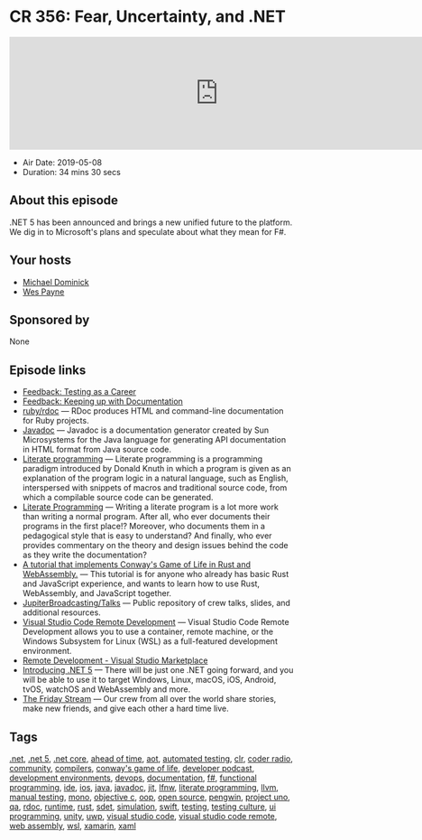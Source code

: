 # CR 356: Fear, Uncertainty, and .NET

<iframe src="https://player.fireside.fm/v2/MLf2ZzhC+kKUNRDdM?theme=dark" width="740" height="200" frameborder="0" scrolling="no"></iframe>

* Air Date: 2019-05-08
* Duration: 34 mins 30 secs

## About this episode

.NET 5 has been announced and brings a new unified future to the platform. We dig in to Microsoft's plans and speculate about what they mean for F#.

## Your hosts
* [Michael Dominick](https://coder.show/hosts/michael)
* [Wes Payne](https://coder.show/hosts/wespayne)

## Sponsored by

None



## Episode links

  * [Feedback: Testing as a Career](https://pastebin.com/veNbnXSX "Feedback: Testing as a Career")
  * [Feedback: Keeping up with Documentation](https://pastebin.com/xQxv6kar "Feedback: Keeping up with Documentation")
  * [ruby/rdoc](https://github.com/ruby/rdoc "ruby/rdoc") — RDoc produces HTML and command-line documentation for Ruby projects.
  * [Javadoc](https://en.wikipedia.org/wiki/Javadoc "Javadoc") — Javadoc is a documentation generator created by Sun Microsystems for the Java language for generating API documentation in HTML format from Java source code. 
  * [Literate programming](https://en.wikipedia.org/wiki/Literate_programming "Literate programming") — Literate programming is a programming paradigm introduced by Donald Knuth in which a program is given as an explanation of the program logic in a natural language, such as English, interspersed with snippets of macros and traditional source code, from which a compilable source code can be generated.
  * [Literate Programming](http://www.literateprogramming.com/ "Literate Programming") — Writing a literate program is a lot more work than writing a normal program. After all, who ever documents their programs in the first place!? Moreover, who documents them in a pedagogical style that is easy to understand? And finally, who ever provides commentary on the theory and design issues behind the code as they write the documentation?
  * [A tutorial that implements Conway's Game of Life in Rust and WebAssembly.](https://rustwasm.github.io/docs/book/game-of-life/introduction.html "A tutorial that implements Conway's Game of Life in Rust and WebAssembly.") — This tutorial is for anyone who already has basic Rust and JavaScript experience, and wants to learn how to use Rust, WebAssembly, and JavaScript together. 
  * [JupiterBroadcasting/Talks](https://github.com/JupiterBroadcasting/talks "JupiterBroadcasting/Talks") — Public repository of crew talks, slides, and additional resources. 
  * [Visual Studio Code Remote Development](https://code.visualstudio.com/docs/remote/remote-overview "Visual Studio Code Remote Development") — Visual Studio Code Remote Development allows you to use a container, remote machine, or the Windows Subsystem for Linux (WSL) as a full-featured development environment. 
  * [Remote Development - Visual Studio Marketplace](https://marketplace.visualstudio.com/items?itemName=ms-vscode-remote.vscode-remote-extensionpack "Remote Development - Visual Studio Marketplace")
  * [Introducing .NET 5](https://devblogs.microsoft.com/dotnet/introducing-net-5/ "Introducing .NET 5") — There will be just one .NET going forward, and you will be able to use it to target Windows, Linux, macOS, iOS, Android, tvOS, watchOS and WebAssembly and more.
  * [The Friday Stream](https://fridaystream.com/ "The Friday Stream") — Our crew from all over the world share stories, make new friends, and give each other a hard time live.



## Tags

[.net](https://coder.show/tags/.net), [.net 5](https://coder.show/tags/.net%205), [.net core](https://coder.show/tags/.net%20core), [ahead of time](https://coder.show/tags/ahead%20of%20time), [aot](https://coder.show/tags/aot), [automated testing](https://coder.show/tags/automated%20testing), [clr](https://coder.show/tags/clr), [coder radio](https://coder.show/tags/coder%20radio), [community](https://coder.show/tags/community), [compilers](https://coder.show/tags/compilers), [conway's game of life](https://coder.show/tags/conway's%20game%20of%20life), [developer podcast](https://coder.show/tags/developer%20podcast), [development environments](https://coder.show/tags/development%20environments), [devops](https://coder.show/tags/devops), [documentation](https://coder.show/tags/documentation), [f#](https://coder.show/tags/f%23), [functional programming](https://coder.show/tags/functional%20programming), [ide](https://coder.show/tags/ide), [ios](https://coder.show/tags/ios), [java](https://coder.show/tags/java), [javadoc](https://coder.show/tags/javadoc), [jit](https://coder.show/tags/jit), [lfnw](https://coder.show/tags/lfnw), [literate programming](https://coder.show/tags/literate%20programming), [llvm](https://coder.show/tags/llvm), [manual testing](https://coder.show/tags/manual%20testing), [mono](https://coder.show/tags/mono), [objective c](https://coder.show/tags/objective%20c), [oop](https://coder.show/tags/oop), [open source](https://coder.show/tags/open%20source), [pengwin](https://coder.show/tags/pengwin), [project uno](https://coder.show/tags/project%20uno), [qa](https://coder.show/tags/qa), [rdoc](https://coder.show/tags/rdoc), [runtime](https://coder.show/tags/runtime), [rust](https://coder.show/tags/rust), [sdet](https://coder.show/tags/sdet), [simulation](https://coder.show/tags/simulation), [swift](https://coder.show/tags/swift), [testing](https://coder.show/tags/testing), [testing culture](https://coder.show/tags/testing%20culture), [ui programming](https://coder.show/tags/ui%20programming), [unity](https://coder.show/tags/unity), [uwp](https://coder.show/tags/uwp), [visual studio code](https://coder.show/tags/visual%20studio%20code), [visual studio code remote](https://coder.show/tags/visual%20studio%20code%20remote), [web assembly](https://coder.show/tags/web%20assembly), [wsl](https://coder.show/tags/wsl), [xamarin](https://coder.show/tags/xamarin), [xaml](https://coder.show/tags/xaml)